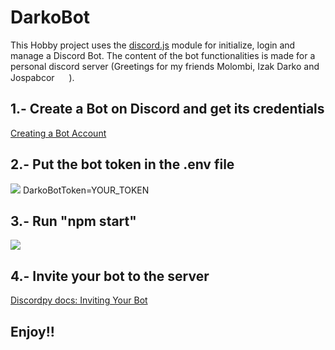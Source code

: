 # DarkoBot

This Hobby project uses the [discord.js](https://discord.js.org/) module for initialize, login and manage a Discord Bot.
The content of the bot functionalities is made for a personal discord server (Greetings for my friends Molombi, Izak Darko and Jospabcor <img src="https://raw.githubusercontent.com/MartinHeinz/MartinHeinz/master/wave.gif" width="15px">
 ).
 
 ## 1.- Create a Bot on Discord and get its credentials
 [Creating a Bot Account](https://discordpy.readthedocs.io/en/latest/discord.html)
 
 ## 2.- Put the bot token in the .env file 
 <img src="https://media.discordapp.net/attachments/763633854011015228/770099789207175239/unknown.png">
 DarkoBotToken=YOUR_TOKEN
 
 ## 3.- Run "npm start"
  <img src="https://media.discordapp.net/attachments/763633854011015228/770101709464535060/unknown.png">
  
 ## 4.- Invite your bot to the server
 [Discordpy docs: Inviting Your Bot](https://discordpy.readthedocs.io/en/latest/discord.html#inviting-your-bot)
 
 ## Enjoy!!
 
